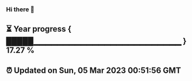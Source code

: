 ### Hi there 👋
⏳ Year progress { █████▁▁▁▁▁▁▁▁▁▁▁▁▁▁▁▁▁▁▁▁▁▁▁▁▁ } 17.27 %
---
⏰ Updated on Sun, 05 Mar 2023 00:51:56 GMT
---
